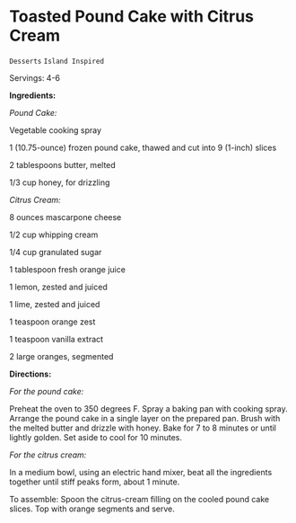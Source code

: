# Toasted Pound Cake with Citrus Cream

`Desserts` `Island Inspired`

Servings: 4-6 

**Ingredients:**

_Pound Cake:_

Vegetable cooking spray

1 (10.75-ounce) frozen pound cake, thawed and cut into 9 (1-inch) slices

2 tablespoons butter, melted

1/3 cup honey, for drizzling

_Citrus Cream:_

8 ounces mascarpone cheese

1/2 cup whipping cream

1/4 cup granulated sugar

1 tablespoon fresh orange juice

1 lemon, zested and juiced

1 lime, zested and juiced

1 teaspoon orange zest

1 teaspoon vanilla extract

2 large oranges, segmented

**Directions:**

_For the pound cake:_ 

Preheat the oven to 350 degrees F. Spray a baking pan with cooking spray. Arrange the pound cake in a single layer on the prepared pan. Brush with the melted butter and drizzle with honey. Bake for 7 to 8 minutes or until lightly golden. Set aside to cool for 10 minutes.

_For the citrus cream:_ 

In a medium bowl, using an electric hand mixer, beat all the ingredients together until stiff peaks form, about 1 minute.

To assemble: Spoon the citrus-cream filling on the cooled pound cake slices. Top with orange segments and serve.

